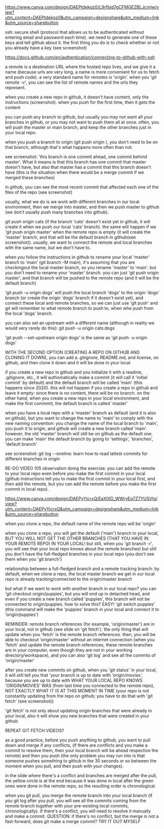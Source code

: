 https://www.canva.com/design/DAEPtdekgz0/L9rfbid7gCFMGEZBLJcmlw/view?utm_content=DAEPtdekgz0&utm_campaign=designshare&utm_medium=link&utm_source=sharebutton

ssh: secure shell (protocol that allows us to be authenticated without entering email and password each time). we need to generate one of these keys and tell github about it. the first thing you do is to check whether or not you already have a key (see screenshot)

https://docs.github.com/en/authentication/connecting-to-github-with-ssh

a remote is a destination URL where the hosted repo lives, and we give it a name (because urls are very long, a name is more convenient for us to fetch and push code). a very standard name for remotes is 'origin'. when you 'git remote -v', you can see the list of remote names and the urls they represent.

when you create a new repo in github, it doesn't have content, only the instructions (screenshot). when you push for the first time, then it gets the content

you can push any branch to github, but usually you may not want all your branches in github, or you may not want to push them all at once. often, you will push the master or main branch, and keep the other branches just in your local repo.

when you push a branch to origin (git push origin <branch-name>), you don't need to be on that branch, although that's what happens more often than not.

see screenshot: 'this branch is one commit ahead, one commit behind master'. What it means is that this branch has one commit that master doesn't have, but also that master has a commit that this branch doesn't have (this is the situation when there would be a merge commit if we merged these branches)

in github, you can see the most recent commit that affected each one of the files of the repo (see screenshot)

usually, what we do is we work with different branches in our local environment, then we merge into master, and then we push master to github (we don't usually push many branches into github).

git push origin cats (if the branch 'cats' doesn't exist yet in github, it will create it when we push our local 'cats' branch). the same will happen if we 'git push origin master' when the remote repo is empty (it will create the 'master' branch, and that will be the default branch in github(see screenshot)). usually, we want to connect the remote and local branches with the same name, but we don't have to.

when you follow the instructions in github to rename your local 'master' branch to 'main' (git branch -M main), it's assuming that you are checkingout the local master branch, so you rename 'master' to 'main'.
but you don't need to rename your 'master' branch. you can just 'git push origin master', and that branch will be pushed to the remote repo (and it will be the default branch)

'git push -u origin dogs' will push the local branch 'dogs' to the origin 'dogs' branch (or create the origin 'dogs' branch if it doesn't exist yet), and connect these local and remote branches, so we can just use 'git push' and git will remember to what remote branch to push to, when whe push from the local 'dogs' branch.

you can also set an upstream with a different name (although in reality we would very rarely do this):
git push -u origin cats:dogs

'git push --set-upstream origin dogs' is the same as 'git push -u origin dogs'

WITH THE SECOND OPTION (CREATING A REPO ON GITHUB AND CLONING IT DOWN), you can add a .gitignore, README.md, and license, on github, and then clone it down and it will be done in your local.

if you create a new repo in github and you initialize it with a readme, .gitignore, etc., it will authomatically make a commit (it will call it 'initial commit' by default) and the default branch will be called 'main' (this happens since 2020). this will not happen if you create a repo in github and leave it empty: since there is no content, there will be no branch.
on the other hand, when you create a new repo in your local environment, and make the first commmit, the default branch is called 'master'

when you have a local repo with a 'master' branch as default (and it is also on github), but you want to change the name to 'main' to comply with the new naming convention: you change the name of the local branch to 'main', you push it to origin, and github will create a new branch called 'main'. however, the old 'master' branch will still be on github as the default one. you can make 'main' the default branch by going to 'settings', 'branches', 'default branch'

see screenshot: git log --oneline:
learn how to read lattest commits for different branches in origin

RE-DO VIDEO 105
observation doing the exercise: you can add the remote to your local repo even before you make the first commit in your local (github instructions tell you to make the first commit in your local first, and then add the remote, but you can add the remote before you make the first commit in local repo).

https://www.canva.com/design/DAEPyYicrxQ/EaXIXD_WWryEq7Z7YUSVlg/view?utm_content=DAEPyYicrxQ&utm_campaign=designshare&utm_medium=link&utm_source=sharebutton

when you clone a repo, the default name of the remote repo will be 'origin'

when you clone a repo, you will get the default ('main') branch in your local, BUT YOU WILL NOT GET THE OTHER BRANCHES (THAT YOU HAVE IN YOUR REMOTE REPO) IN YOUR LOCAL! but still, when you 'git branch -r', you will see that your local repo knows about the remote branches! but still you don't have the full-fledged branches in your local repo (you don't see them when you 'git branch')

relationship between a full-fledged branch and a remote tracking branch: by default, when we clone a repo, the local master branch we get in our local repo is already tracking/connected to the origin/master branch

but what if we want to work with another branch in our local repo? you can 'git checkout origin/puppies', but you will end up in detached head, and even if you create a new branch called 'puppies', this branch will not be connected to origin/puppies. how to solve this? EASY! 'git switch puppies' (this command will make the 'puppies' branch in your local and connect it to 'origin/puppies')

REMINDER: remote branch references (for example, 'origin/master') are in your local, not in github (see slide on 'git fetch'). the only thing that will update when you 'fetch' is the remote branch references. then, you will be able to checkout 'origin/master' without an internet connection (when you 'fetch' and update the remote branch references, these remote branches are in your computer, even though they are not in your working directory/workspace), and you can also 'git log' and see all the commits of 'origin/master'

after you create new commits on github, when you 'git status' in your local, it will still tell you that 'your branch is up to date with 'origin/movies', because you are up to date with WHAT YOUR LOCAL REPO KNOWS 'ORIGIN/MOVIES' WAS (from last time you connected to the remote repo), NOT EXACTLY WHAT IT IS AT THIS MOMENT IN TIME (your repo is not constantly updating from the repo on github; you have to do that with 'git fetch' (see screenshot))

'git fetch' is not only about updating origin branches that were already in your local, also it will show you new branches that were created in your github

REPEAT GIT FETCH VIDEOS?

as a good practice, before you push anything to github, you want to pull down and merge if any conflicts, (if there are conflicts and you make a commit to resolve them, then your local branch will be ahead respective the remote) and then you push (the only problem you may run into is that someone pushes something to github in the 30 seconds or so between the moment when you pull, and then push with your changes).

in the slide where there's a conflict and branches are merged after the pull, the yellow circle is at the end because it was done in local after the green ones were done in the remote repo, so the resulting order is chronological.

when you git pull, you merge the remote branch into your local branch (if you git log after you pull, you will see all the commits coming from the remote branch together with your pre-existing local commits, chronologically). if there's a conflict, you will need to resolve it manually and make a commit.
QUESTION: if there's no conflict, but the merge is not a fast-forward, does git make a merge commit? TRY IT OUT MYSELF
